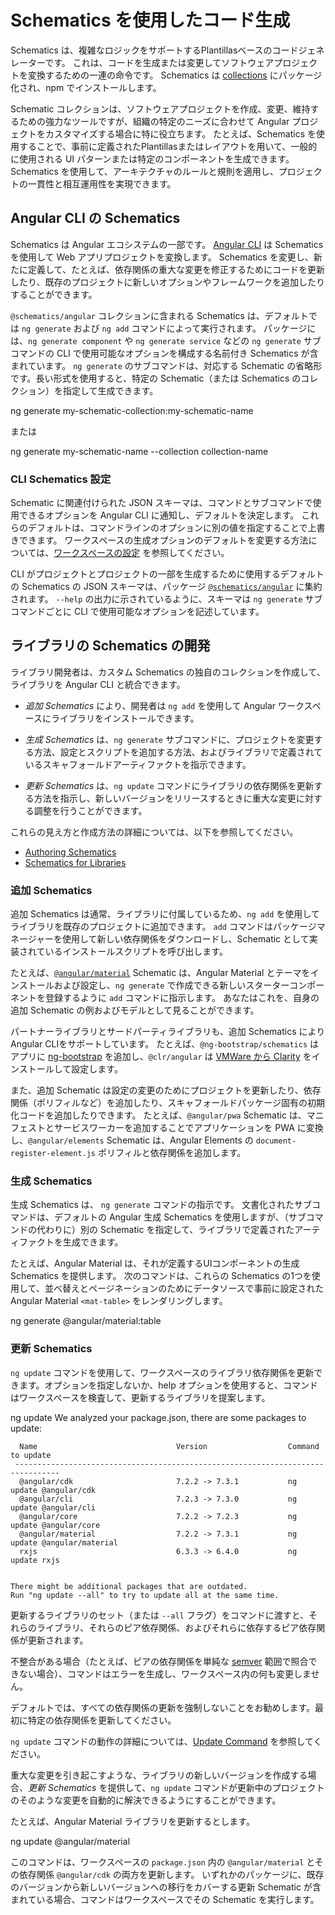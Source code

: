 # Schematics を使用したコード生成

Schematics は、複雑なロジックをサポートするPlantillasベースのコードジェネレーターです。
これは、コードを生成または変更してソフトウェアプロジェクトを変換するための一連の命令です。
Schematics は [collections](guide/glossary#collection) にパッケージ化され、npm でインストールします。

Schematic コレクションは、ソフトウェアプロジェクトを作成、変更、維持するための強力なツールですが、組織の特定のニーズに合わせて Angular プロジェクトをカスタマイズする場合に特に役立ちます。
たとえば、Schematics を使用することで、事前に定義されたPlantillasまたはレイアウトを用いて、一般的に使用される UI パターンまたは特定のコンポーネントを生成できます。
Schematics を使用して、アーキテクチャのルールと規則を適用し、プロジェクトの一貫性と相互運用性を実現できます。

## Angular CLI の Schematics

Schematics は Angular エコシステムの一部です。 [Angular CLI](guide/glossary#cli)  は  Schematics を使用して Web アプリプロジェクトを変換します。
Schematics を変更し、新たに定義して、たとえば、依存関係の重大な変更を修正するためにコードを更新したり、既存のプロジェクトに新しいオプションやフレームワークを追加したりすることができます。

`@schematics/angular` コレクションに含まれる Schematics は、デフォルトでは `ng generate` および `ng add` コマンドによって実行されます。
パッケージには、`ng generate component` や `ng generate service` などの `ng generate` サブコマンドの CLI で使用可能なオプションを構成する名前付き Schematics が含まれています。
`ng generate` のサブコマンドは、対応する Schematic の省略形です。長い形式を使用すると、特定の Schematic（または Schematics のコレクション）を指定して生成できます。

<code-example language="bash">
ng generate my-schematic-collection:my-schematic-name
</code-example>

または

<code-example language="bash">
ng generate my-schematic-name --collection collection-name
</code-example>

### CLI Schematics 設定

Schematic に関連付けられた JSON スキーマは、コマンドとサブコマンドで使用できるオプションを Angular CLI に通知し、デフォルトを決定します。
これらのデフォルトは、コマンドラインのオプションに別の値を指定することで上書きできます。
ワークスペースの生成オプションのデフォルトを変更する方法については、[ワークスペースの設定](guide/workspace-config) を参照してください。

CLI がプロジェクトとプロジェクトの一部を生成するために使用するデフォルトの Schematics の JSON スキーマは、パッケージ [`@schematics/angular`](https://raw.githubusercontent.com/angular/angular-cli/v7.0.0/packages/schematics/angular/application/schema.json) に集約されます。
`--help` の出力に示されているように、スキーマは `ng generate` サブコマンドごとに CLI で使用可能なオプションを記述しています。

## ライブラリの Schematics の開発

ライブラリ開発者は、カスタム Schematics の独自のコレクションを作成して、ライブラリを Angular CLI と統合できます。

* *追加 Schematics* により、開発者は `ng add` を使用して Angular ワークスペースにライブラリをインストールできます。

* *生成 Schematics* は、`ng generate` サブコマンドに、プロジェクトを変更する方法、設定とスクリプトを追加する方法、およびライブラリで定義されているスキャフォールドアーティファクトを指示できます。

* *更新 Schematics* は、`ng update` コマンドにライブラリの依存関係を更新する方法を指示し、新しいバージョンをリリースするときに重大な変更に対する調整を行うことができます。

これらの見え方と作成方法の詳細については、以下を参照してください。
* [Authoring Schematics](guide/schematics-authoring)
* [Schematics for Libraries](guide/schematics-for-libraries)

### 追加 Schematics

追加 Schematics は通常、ライブラリに付属しているため、`ng add` を使用してライブラリを既存のプロジェクトに追加できます。
`add` コマンドはパッケージマネージャーを使用して新しい依存関係をダウンロードし、Schematic として実装されているインストールスクリプトを呼び出します。

たとえば、[`@angular/material`](https://material.angular.io/guide/schematics) Schematic は、Angular Material とテーマをインストールおよび設定し、`ng generate` で作成できる新しいスターターコンポーネントを登録するように `add` コマンドに指示します。
あなたはこれを、自身の追加 Schematic の例およびモデルとして見ることができます。

パートナーライブラリとサードパーティライブラリも、追加 Schematics により Angular CLIをサポートしています。
たとえば、`@ng-bootstrap/schematics` はアプリに [ng-bootstrap](https://ng-bootstrap.github.io/) を追加し、`@clr/angular` は [VMWare から Clarity](https://vmware.github.io/clarity/documentation/v1.0/get-started) をインストールして設定します。

また、追加 Schematic は設定の変更のためにプロジェクトを更新したり、依存関係（ポリフィルなど）を追加したり、スキャフォールドパッケージ固有の初期化コードを追加したりできます。
たとえば、`@angular/pwa` Schematic は、マニフェストとサービスワーカーを追加することでアプリケーションを PWA に変換し、`@angular/elements` Schematic は、Angular Elements の `document-register-element.js` ポリフィルと依存関係を追加します。

### 生成 Schematics

生成 Schematics は、 `ng generate` コマンドの指示です。
文書化されたサブコマンドは、デフォルトの Angular 生成 Schematics を使用しますが、（サブコマンドの代わりに）別の Schematic を指定して、ライブラリで定義されたアーティファクトを生成できます。

たとえば、Angular Material は、それが定義するUIコンポーネントの生成 Schematics を提供します。
次のコマンドは、これらの Schematics の1つを使用して、並べ替えとページネーションのためにデータソースで事前に設定された Angular Material `<mat-table>` をレンダリングします。

<code-example language="bash">
ng generate @angular/material:table <component-name>
</code-example>

### 更新 Schematics

`ng update` コマンドを使用して、ワークスペースのライブラリ依存関係を更新できます。オプションを指定しないか、help オプションを使用すると、コマンドはワークスペースを検査して、更新するライブラリを提案します。

<code-example language="bash">
ng update
    We analyzed your package.json, there are some packages to update:

      Name                               Version                  Command to update
     --------------------------------------------------------------------------------
      @angular/cdk                       7.2.2 -> 7.3.1           ng update @angular/cdk
      @angular/cli                       7.2.3 -> 7.3.0           ng update @angular/cli
      @angular/core                      7.2.2 -> 7.2.3           ng update @angular/core
      @angular/material                  7.2.2 -> 7.3.1           ng update @angular/material
      rxjs                               6.3.3 -> 6.4.0           ng update rxjs


    There might be additional packages that are outdated.
    Run "ng update --all" to try to update all at the same time.
</code-example>

更新するライブラリのセット（または `--all` フラグ）をコマンドに渡すと、それらのライブラリ、それらのピア依存関係、およびそれらに依存するピア依存関係が更新されます。

<div class="alert is-helpful">

不整合がある場合（たとえば、ピアの依存関係を単純な [semver](https://semver.io/) 範囲で照合できない場合）、コマンドはエラーを生成し、ワークスペース内の何も変更しません。

デフォルトでは、すべての依存関係の更新を強制しないことをお勧めします。最初に特定の依存関係を更新してください。

`ng update` コマンドの動作の詳細については、[Update Command](https://github.com/angular/angular-cli/blob/master/docs/specifications/update.md) を参照してください。

</div>

重大な変更を引き起こすような、ライブラリの新しいバージョンを作成する場合、*更新 Schematics* を提供して、`ng update` コマンドが更新中のプロジェクトのそのような変更を自動的に解決できるようにすることができます。

たとえば、Angular Material ライブラリを更新するとします。

<code-example language="bash">
ng update @angular/material
</code-example>

このコマンドは、ワークスペースの `package.json` 内の `@angular/material` とその依存関係  `@angular/cdk` の両方を更新します。
いずれかのパッケージに、既存のバージョンから新しいバージョンへの移行をカバーする更新 Schematic が含まれている場合、コマンドはワークスペースでその Schematic を実行します。
